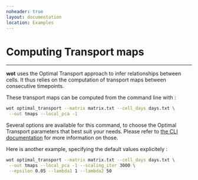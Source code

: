 ```yaml
---
noheader: true
layout: documentation
location: Examples
---
```


# Computing Transport maps
--------------------------

**wot** uses the Optimal Transport approach to infer relationships between cells.
It thus relies on the computation of transport maps between consecutive timepoints.

These transport maps can be computed from the command line with :

```sh
wot optimal_transport --matrix matrix.txt --cell_days days.txt \
 --out tmaps --local_pca -1
```

Several options are available for this command, to choose the Optimal Transport parameters
that best suit your needs. Please refer to [the CLI documentation]({{site.baseurl}}/cli_documentation#transport-maps)
for more information on those.

Here is another example, specifying the default values explicitely :

```sh
wot optimal_transport --matrix matrix.txt --cell_days days.txt \
 --out tmaps --local_pca -1 --scaling_iter 3000 \
 --epsilon 0.05 --lambda1 1 --lambda2 50
```
